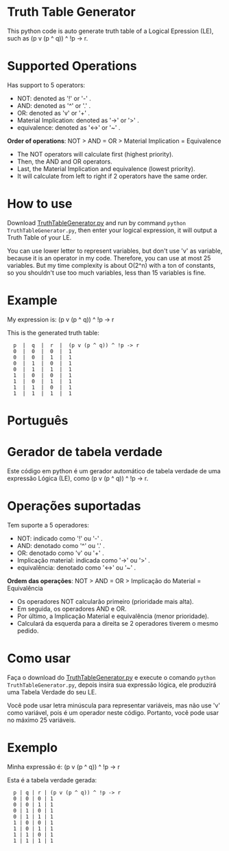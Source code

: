 # Truth Table Generator
This python code is auto generate truth table of  a Logical Epression (LE), such as (p v (p ^ q)) ^ !p -> r. 

# Supported Operations

Has support to 5 operators: 
- NOT: denoted as '!' or '-' . 
- AND: denoted as '^' or '.' .
- OR: denoted as 'v' or '+' .
- Material Implication: denoted as '->' or '>' .
- equivalence: denoted as '<->' or '~' .

**Order of operations**: NOT > AND = OR > Material Implication = Equivalence
- The NOT operators will calculate first (highest priority).
- Then, the AND and OR operators.
- Last, the Material Implication and equivalence (lowest priority).
- It will calculate from left to right if 2 operators have the same order.

# How to use
Download [TruthTableGenerator.py](TruthTableGenerator.py) and run by command `python TruthTableGenerator.py`, then enter your logical expression, it will output a Truth Table of your LE.

You can use lower letter to represent variables, but don't use 'v' as variable, because it is an operator in my code. Therefore, you can use at most 25 variables. But my time complexity is about O(2^n) with a ton of constants, so you shouldn't use too much variables, less than 15 variables is fine.

# Example
My expression is: (p v (p ^ q)) ^ !p -> r

This is the generated truth table:
```
  p  |  q  |  r  |  (p v (p ^ q)) ^ !p -> r
  0  |  0  |  0  |  1
  0  |  0  |  1  |  1
  0  |  1  |  0  |  1
  0  |  1  |  1  |  1
  1  |  0  |  0  |  1
  1  |  0  |  1  |  1
  1  |  1  |  0  |  1
  1  |  1  |  1  |  1
```

# Português


# Gerador de tabela verdade
Este código em python é um gerador automático de tabela verdade de uma expressão Lógica (LE), como (p v (p ^ q)) ^ !p -> r.

# Operações suportadas

Tem suporte a 5 operadores:
- NOT: indicado como '!' ou '-' .
- AND: denotado como '^' ou '.' .
- OR: denotado como 'v' ou '+' .
- Implicação material: indicada como '->' ou '>' .
- equivalência: denotado como '<->' ou '~' .

**Ordem das operações**: NOT > AND = OR > Implicação do Material = Equivalência
- Os operadores NOT calcularão primeiro (prioridade mais alta).
- Em seguida, os operadores AND e OR.
- Por último, a Implicação Material e equivalência (menor prioridade).
- Calculará da esquerda para a direita se 2 operadores tiverem o mesmo pedido.

# Como usar
Faça o download do [TruthTableGenerator.py](TruthTableGenerator.py) e execute o comando `python TruthTableGenerator.py`, depois insira sua expressão lógica, ele produzirá uma Tabela Verdade do seu LE.

Você pode usar letra minúscula para representar variáveis, mas não use 'v' como variável, pois é um operador neste código. Portanto, você pode usar no máximo 25 variáveis.

# Exemplo
Minha expressão é: (p v (p ^ q)) ^ !p -> r

Esta é a tabela verdade gerada:
```
  p | q | r | (p v (p ^ q)) ^ !p -> r
  0 | 0 | 0 | 1
  0 | 0 | 1 | 1
  0 | 1 | 0 | 1
  0 | 1 | 1 | 1
  1 | 0 | 0 | 1
  1 | 0 | 1 | 1
  1 | 1 | 0 | 1
  1 | 1 | 1 | 1
```

